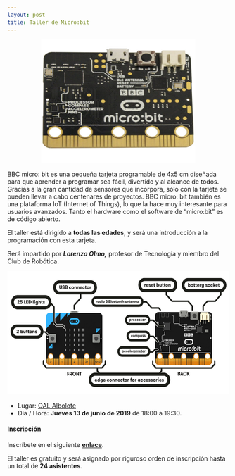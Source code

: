 ```yaml
---
layout: post
title: Taller de Micro:bit
---
```


<p align="center" >
<img src="/images/microbit.jpg" width="350" height="280"/>


</p>

BBC micro: bit es una pequeña tarjeta programable de 4x5 cm diseñada para que aprender a programar sea fácil, divertido y al alcance de todos.
Gracias a la gran cantidad de sensores que incorpora, sólo con la tarjeta se pueden llevar a cabo centenares de proyectos. BBC micro: bit también es una plataforma IoT (Internet of Things), lo que la hace muy interesante para usuarios avanzados.
Tanto el hardware como el software de “micro:bit” es de código abierto.



El taller está dirigido a **todas las edades**, y será una introducción a la programación con esta tarjeta.





Será impartido por ***Lorenzo Olmo,*** profesor de Tecnología y miembro del Club de Robótica.

<p align="center" >
<img src="/images/microbit-hardware-access.jpg" width="550" height="280"/>


</p>


* Lugar: [OAL Albolote](https://goo.gl/maps/apqiUdvcC9s)
* Día / Hora: **Jueves 13 de junio de 2019** de 18:00 a 19:30.




#### Inscripción ####
Inscríbete en el siguiente [**enlace**](https://docs.google.com/forms/d/e/1FAIpQLSdilMUK9OgKySwUSvbtLTCeaXOziqDmyTqfh8yEwHt7HEE3vw/viewform?usp=sf_link).

El taller es gratuito y será asignado por riguroso orden de inscripción hasta un total de **24 asistentes**.
